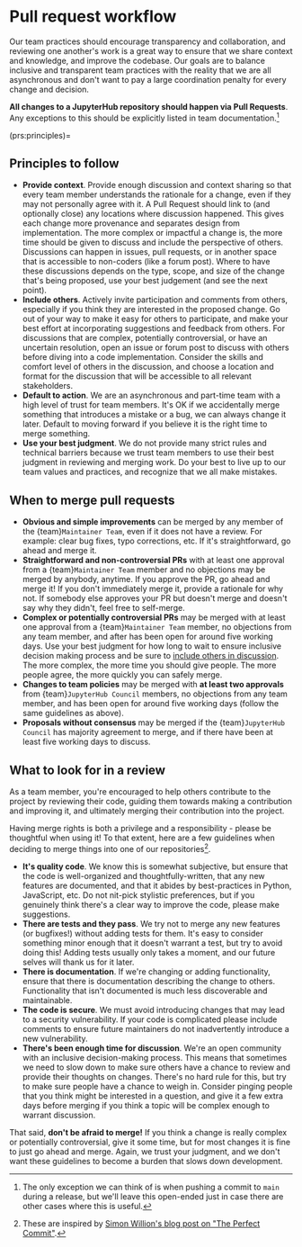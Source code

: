 # Pull request workflow

Our team practices should encourage transparency and collaboration, and reviewing one another's work is a great way to ensure that we share context and knowledge, and improve the codebase.
Our goals are to balance inclusive and transparent team practices with the reality that we are all asynchronous and don't want to pay a large coordination penalty for every change and decision.

**All changes to a JupyterHub repository should happen via Pull Requests**.
Any exceptions to this should be explicitly listed in team documentation.[^1]

[^1]: The only exception we can think of is when pushing a commit to `main` during a release, but we'll leave this open-ended just in case there are other cases where this is useful.

(prs:principles)=
## Principles to follow

- **Provide context**.
  Provide enough discussion and context sharing so that every team member understands the rationale for a change, even if they may not personally agree with it.
  A Pull Request should link to (and optionally close) any locations where discussion happened.
  This gives each change more provenance and separates design from implementation.
  The more complex or impactful a change is, the more time should be given to discuss and include the perspective of others.
  Discussions can happen in issues, pull requests, or in another space that is accessible to non-coders (like a forum post).
  Where to have these discussions depends on the type, scope, and size of the change that's being proposed, use your best judgement (and see the next point).
- **Include others**.
  Actively invite participation and comments from others, especially if you think they are interested in the proposed change.
  Go out of your way to make it easy for others to participate, and make your best effort at incorporating suggestions and feedback from others.
  For discussions that are complex, potentially controversial, or have an uncertain resolution, open an issue or forum post to discuss with others before diving into a code implementation.
  Consider the skills and comfort level of others in the discussion, and choose a location and format for the discussion that will be accessible to all relevant stakeholders.
- **Default to action**.
  We are an asynchronous and part-time team with a high level of trust for team members.
  It's OK if we accidentally merge something that introduces a mistake or a bug, we can always change it later.
  Default to moving forward if you believe it is the right time to merge something.
- **Use your best judgment**.
  We do not provide many strict rules and technical barriers because we trust team members to use their best judgment in reviewing and merging work.
  Do your best to live up to our team values and practices, and recognize that we all make mistakes.

## When to merge pull requests

- **Obvious and simple improvements** can be merged by any member of the {team}`Maintainer Team`, even if it does not have a review.
  For example: clear bug fixes, typo corrections, etc.
  If it's straightforward, go ahead and merge it.
- **Straightforward and non-controversial PRs** with at least one approval from a {team}`Maintainer Team` member and no objections may be merged by anybody, anytime.
  If you approve the PR, go ahead and merge it!
  If you don't immediately merge it, provide a rationale for why not.
  If somebody else approves your PR but doesn't merge and doesn't say why they didn't, feel free to self-merge.
- **Complex or potentially controversial PRs** may be merged with at least one approval from a {team}`Maintainer Team` member, no objections from any team member, and after has been open for around five working days.
  Use your best judgment for how long to wait to ensure inclusive decision making process and be sure to [include others in discussion](prs:principles).
  The more complex, the more time you should give people.
  The more people agree, the more quickly you can safely merge.
- **Changes to team policies** may be merged with **at least two approvals** from {team}`JupyterHub Council` members, no objections from any team member, and has been open for around five working days (follow the same guidelines as above).
- **Proposals without consensus** may be merged if the {team}`JupyterHub Council` has majority agreement to merge, and if there have been at least five working days to discuss.

## What to look for in a review

As a team member, you're encouraged to help others contribute to the project
by reviewing their code, guiding them towards making a contribution and
improving it, and ultimately merging their contribution into the project.

Having merge rights is both a privilege and a responsibility - please be
thoughtful when using it! To that extent, here are a few guidelines when
deciding to merge things into one of our repositories[^pc].

[^pc]: These are inspired by [Simon Willion's blog post on "The Perfect Commit"](https://simonwillison.net/2022/Oct/29/the-perfect-commit/).

- **It's quality code**. We know this is somewhat subjective, but
  ensure that the code is well-organized and thoughtfully-written, that any
  new features are documented, and that it abides by best-practices in Python,
  JavaScript, etc.
  Do not nit-pick stylistic preferences, but if you genuinely think there's a clear way to improve the code, please make suggestions.
- **There are tests and they pass**. We try not to merge any new features (or
  bugfixes!) without adding tests for them. It's easy to consider something
  minor enough that it doesn't warrant a test, but try to avoid doing this!
  Adding tests usually only takes a moment, and our future selves will thank
  us for it later.
- **There is documentation**. If we're changing or adding functionality, ensure that there is documentation describing the change to others.
  Functionality that isn't documented is much less discoverable and maintainable.
- **The code is secure**. We must avoid introducing changes that may lead to a security vulnerability.
  If your code is complicated please include comments to ensure future maintainers do not inadvertently introduce a new vulnerability.
- **There's been enough time for discussion**. We're an open
  community with an inclusive decision-making process. This means that
  sometimes we need to slow down to make sure others have a chance to
  review and provide their thoughts on changes. There's no hard rule for
  this, but try to make sure people have a chance to weigh in. Consider
  pinging people that you think might be interested in a question, and
  give it a few extra days before merging if you think a topic will be
  complex enough to warrant discussion.

That said, **don't be afraid to merge!** If you think a change is really complex or potentially controversial, give it some time, but for most changes it is fine to just go ahead and merge.
Again, we trust your judgment, and we don't want these guidelines to become a burden that slows down development.
